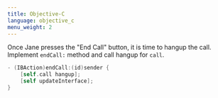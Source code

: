 ```yaml
---
title: Objective-C
language: objective_c
menu_weight: 2
---
```



Once Jane presses the "End Call" button, it is time to hangup the call. Implement `endCall:` method and call hangup for `call`.

```objective-c
- (IBAction)endCall:(id)sender {
    [self.call hangup];
    [self updateInterface];
}
```